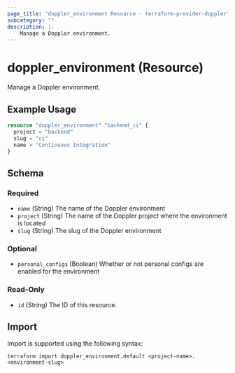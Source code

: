 ```yaml
---
page_title: "doppler_environment Resource - terraform-provider-doppler"
subcategory: ""
description: |-
	Manage a Doppler environment.
---
```


# doppler_environment (Resource)

Manage a Doppler environment.

## Example Usage

```terraform
resource "doppler_environment" "backend_ci" {
  project = "backend"
  slug = "ci"
  name = "Continuous Integration"
}
```

<!-- schema generated by tfplugindocs -->
## Schema

### Required

- `name` (String) The name of the Doppler environment
- `project` (String) The name of the Doppler project where the environment is located
- `slug` (String) The slug of the Doppler environment

### Optional

- `personal_configs` (Boolean) Whether or not personal configs are enabled for the environment

### Read-Only

- `id` (String) The ID of this resource.

## Import

Import is supported using the following syntax:

```shell
terraform import doppler_environment.default <project-name>.<environment-slug>
```

